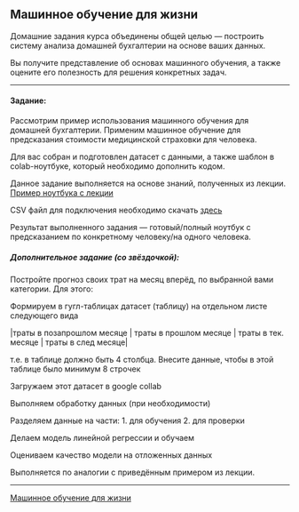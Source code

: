 ## Машинное обучение для жизни

Домашние задания курса объединены общей целью — построить систему анализа домашней бухгалтерии на основе ваших данных.

Вы получите представление об основах машинного обучения, а также оцените его полезность для решения конкретных задач.

---

#### Задание:

Рассмотрим пример использования машинного обучения для домашней бухгалтерии. Применим машинное обучение для предсказания стоимости медицинской страховки для человека.

Для вас собран и подготовлен датасет с данными, а также шаблон в colab-ноутбуке, который необходимо дополнить кодом.

Данное задание выполняется на основе знаний, полученных из лекции.
[Пример ноутбука с лекции](https://colab.research.google.com/drive/1uaVjRVhpzAQSOzMdH3jEQ7vls8wBrRyA?usp=sharing)

CSV файл для подключения необходимо скачать [здесь](https://drive.google.com/file/d/1q6BQutG8p8gQq2pTmtKt6n0966xAtsky/view)

Результат выполненного задания — готовый/полный ноутбук с предсказанием по конкретному человеку/на одного человека.

##### Дополнительное задание (со звёздочкой):

Постройте прогноз своих трат на месяц вперёд, по выбранной вами категории.
Для этого:

Формируем в гугл-таблицах датасет (таблицу) на отдельном листе следующего вида

|траты в позапрошлом месяце | траты в прошлом месяце | траты в тек. месяце | траты в след месяце|

т.е. в таблице должно быть 4 столбца. Внесите данные, чтобы в этой таблице было минимум 8 строчек

Загружаем этот датасет в google collab

Выполняем обработку данных (при необходимости)

Разделяем данные на части: 1. для обучения 2. для проверки

Делаем модель линейной регрессии и обучаем

Оцениваем качество модели на отложенных данных

Выполняется по аналогии с приведённым примером из лекции.

---

[Машинное обучение для жизни](https://colab.research.google.com/drive/1oUg4XMZAGQdVwL8w_B6lDsQ7svTYEoM9?usp=sharing)
